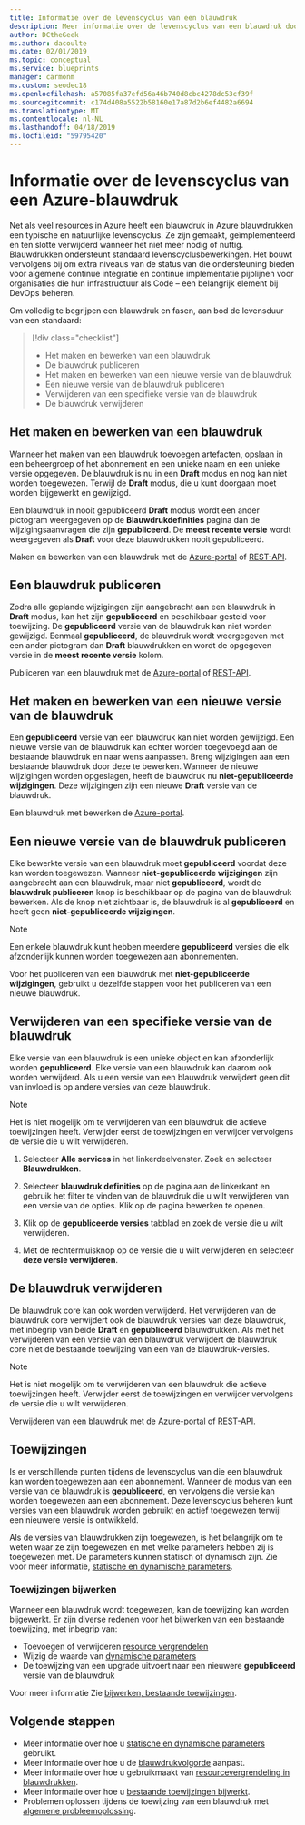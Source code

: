 ```yaml
---
title: Informatie over de levenscyclus van een blauwdruk
description: Meer informatie over de levenscyclus van een blauwdruk doorloopt en details over elke fase.
author: DCtheGeek
ms.author: dacoulte
ms.date: 02/01/2019
ms.topic: conceptual
ms.service: blueprints
manager: carmonm
ms.custom: seodec18
ms.openlocfilehash: a57085fa37efd56a46b740d8cbc4278dc53cf39f
ms.sourcegitcommit: c174d408a5522b58160e17a87d2b6ef4482a6694
ms.translationtype: MT
ms.contentlocale: nl-NL
ms.lasthandoff: 04/18/2019
ms.locfileid: "59795420"
---
```

# <a name="understand-the-lifecycle-of-an-azure-blueprint"></a>Informatie over de levenscyclus van een Azure-blauwdruk

Net als veel resources in Azure heeft een blauwdruk in Azure blauwdrukken een typische en natuurlijke levenscyclus. Ze zijn gemaakt, geïmplementeerd en ten slotte verwijderd wanneer het niet meer nodig of nuttig.
Blauwdrukken ondersteunt standaard levenscyclusbewerkingen. Het bouwt vervolgens bij om extra niveaus van de status van die ondersteuning bieden voor algemene continue integratie en continue implementatie pijplijnen voor organisaties die hun infrastructuur als Code – een belangrijk element bij DevOps beheren.

Om volledig te begrijpen een blauwdruk en fasen, aan bod de levensduur van een standaard:

> [!div class="checklist"]
> - Het maken en bewerken van een blauwdruk
> - De blauwdruk publiceren
> - Het maken en bewerken van een nieuwe versie van de blauwdruk
> - Een nieuwe versie van de blauwdruk publiceren
> - Verwijderen van een specifieke versie van de blauwdruk
> - De blauwdruk verwijderen

## <a name="creating-and-editing-a-blueprint"></a>Het maken en bewerken van een blauwdruk

Wanneer het maken van een blauwdruk toevoegen artefacten, opslaan in een beheergroep of het abonnement en een unieke naam en een unieke versie opgegeven. De blauwdruk is nu in een **Draft** modus en nog kan niet worden toegewezen. Terwijl de **Draft** modus, die u kunt doorgaan moet worden bijgewerkt en gewijzigd.

Een blauwdruk in nooit gepubliceerd **Draft** modus wordt een ander pictogram weergegeven op de **Blauwdrukdefinities** pagina dan de wijzigingsaanvragen die zijn **gepubliceerd**. De **meest recente versie** wordt weergegeven als **Draft** voor deze blauwdrukken nooit gepubliceerd.

Maken en bewerken van een blauwdruk met de [Azure-portal](../create-blueprint-portal.md#create-a-blueprint) of [REST-API](../create-blueprint-rest-api.md#create-a-blueprint).

## <a name="publishing-a-blueprint"></a>Een blauwdruk publiceren

Zodra alle geplande wijzigingen zijn aangebracht aan een blauwdruk in **Draft** modus, kan het zijn **gepubliceerd** en beschikbaar gesteld voor toewijzing. De **gepubliceerd** versie van de blauwdruk kan niet worden gewijzigd.
Eenmaal **gepubliceerd**, de blauwdruk wordt weergegeven met een ander pictogram dan **Draft** blauwdrukken en wordt de opgegeven versie in de **meest recente versie** kolom.

Publiceren van een blauwdruk met de [Azure-portal](../create-blueprint-portal.md#publish-a-blueprint) of [REST-API](../create-blueprint-rest-api.md#publish-a-blueprint).

## <a name="creating-and-editing-a-new-version-of-the-blueprint"></a>Het maken en bewerken van een nieuwe versie van de blauwdruk

Een **gepubliceerd** versie van een blauwdruk kan niet worden gewijzigd. Een nieuwe versie van de blauwdruk kan echter worden toegevoegd aan de bestaande blauwdruk en naar wens aanpassen. Breng wijzigingen aan een bestaande blauwdruk door deze te bewerken. Wanneer de nieuwe wijzigingen worden opgeslagen, heeft de blauwdruk nu **niet-gepubliceerde wijzigingen**. Deze wijzigingen zijn een nieuwe **Draft** versie van de blauwdruk.

Een blauwdruk met bewerken de [Azure-portal](../create-blueprint-portal.md#edit-a-blueprint).

## <a name="publishing-a-new-version-of-the-blueprint"></a>Een nieuwe versie van de blauwdruk publiceren

Elke bewerkte versie van een blauwdruk moet **gepubliceerd** voordat deze kan worden toegewezen. Wanneer **niet-gepubliceerde wijzigingen** zijn aangebracht aan een blauwdruk, maar niet **gepubliceerd**, wordt de **blauwdruk publiceren** knop is beschikbaar op de pagina van de blauwdruk bewerken. Als de knop niet zichtbaar is, de blauwdruk is al **gepubliceerd** en heeft geen **niet-gepubliceerde wijzigingen**.

> [!NOTE]
> Een enkele blauwdruk kunt hebben meerdere **gepubliceerd** versies die elk afzonderlijk kunnen worden toegewezen aan abonnementen.

Voor het publiceren van een blauwdruk met **niet-gepubliceerde wijzigingen**, gebruikt u dezelfde stappen voor het publiceren van een nieuwe blauwdruk.

## <a name="deleting-a-specific-version-of-the-blueprint"></a>Verwijderen van een specifieke versie van de blauwdruk

Elke versie van een blauwdruk is een unieke object en kan afzonderlijk worden **gepubliceerd**. Elke versie van een blauwdruk kan daarom ook worden verwijderd. Als u een versie van een blauwdruk verwijdert geen dit van invloed is op andere versies van deze blauwdruk.

> [!NOTE]
> Het is niet mogelijk om te verwijderen van een blauwdruk die actieve toewijzingen heeft. Verwijder eerst de toewijzingen en verwijder vervolgens de versie die u wilt verwijderen.

1. Selecteer **Alle services** in het linkerdeelvenster. Zoek en selecteer **Blauwdrukken**.

1. Selecteer **blauwdruk definities** op de pagina aan de linkerkant en gebruik het filter te vinden van de blauwdruk die u wilt verwijderen van een versie van de opties. Klik op de pagina bewerken te openen.

1. Klik op de **gepubliceerde versies** tabblad en zoek de versie die u wilt verwijderen.

1. Met de rechtermuisknop op de versie die u wilt verwijderen en selecteer **deze versie verwijderen**.

## <a name="deleting-the-blueprint"></a>De blauwdruk verwijderen

De blauwdruk core kan ook worden verwijderd. Het verwijderen van de blauwdruk core verwijdert ook de blauwdruk versies van deze blauwdruk, met inbegrip van beide **Draft** en **gepubliceerd** blauwdrukken. Als met het verwijderen van een versie van een blauwdruk verwijdert de blauwdruk core niet de bestaande toewijzing van een van de blauwdruk-versies.

> [!NOTE]
> Het is niet mogelijk om te verwijderen van een blauwdruk die actieve toewijzingen heeft. Verwijder eerst de toewijzingen en verwijder vervolgens de versie die u wilt verwijderen.

Verwijderen van een blauwdruk met de [Azure-portal](../create-blueprint-portal.md#delete-a-blueprint) of [REST-API](../create-blueprint-rest-api.md#delete-a-blueprint).

## <a name="assignments"></a>Toewijzingen

Is er verschillende punten tijdens de levenscyclus van die een blauwdruk kan worden toegewezen aan een abonnement. Wanneer de modus van een versie van de blauwdruk is **gepubliceerd**, en vervolgens die versie kan worden toegewezen aan een abonnement. Deze levenscyclus beheren kunt versies van een blauwdruk worden gebruikt en actief toegewezen terwijl een nieuwere versie is ontwikkeld.

Als de versies van blauwdrukken zijn toegewezen, is het belangrijk om te weten waar ze zijn toegewezen en met welke parameters hebben zij is toegewezen met. De parameters kunnen statisch of dynamisch zijn. Zie voor meer informatie, [statische en dynamische parameters](parameters.md).

### <a name="updating-assignments"></a>Toewijzingen bijwerken

Wanneer een blauwdruk wordt toegewezen, kan de toewijzing kan worden bijgewerkt. Er zijn diverse redenen voor het bijwerken van een bestaande toewijzing, met inbegrip van:

- Toevoegen of verwijderen [resource vergrendelen](resource-locking.md)
- Wijzig de waarde van [dynamische parameters](parameters.md#dynamic-parameters)
- De toewijzing van een upgrade uitvoert naar een nieuwere **gepubliceerd** versie van de blauwdruk

Voor meer informatie Zie [bijwerken, bestaande toewijzingen](../how-to/update-existing-assignments.md).

## <a name="next-steps"></a>Volgende stappen

- Meer informatie over hoe u [statische en dynamische parameters](parameters.md) gebruikt.
- Meer informatie over hoe u de [blauwdrukvolgorde](sequencing-order.md) aanpast.
- Meer informatie over hoe u gebruikmaakt van [resourcevergrendeling in blauwdrukken](resource-locking.md).
- Meer informatie over hoe u [bestaande toewijzingen bijwerkt](../how-to/update-existing-assignments.md).
- Problemen oplossen tijdens de toewijzing van een blauwdruk met [algemene probleemoplossing](../troubleshoot/general.md).